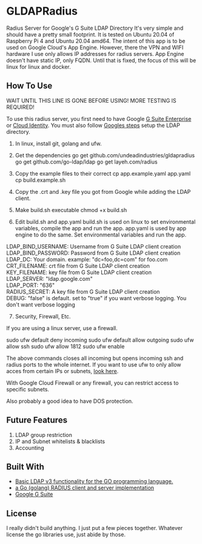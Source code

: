 # GLDAPRadius

Radius Server for Google's G Suite LDAP Directory
It's very simple and should have a pretty small footprint. It is tested on Ubuntu 20.04 of Raspberry Pi 4 and Ubuntu 20.04 amd64. The intent of this app is to be used on Google Cloud's App Engine. However, there the VPN and WIFI hardware I use only allows IP addresses for radius servers. App Engine doesn't have static IP, only FQDN. Until that is fixed, the focus of this will be linux for linux and docker. 

## How To Use

WAIT UNTIL THIS LINE IS GONE BEFORE USING! MORE TESTING IS REQUIRED!

To use this radius server, you first need to have Google [G Suite Enterprise](https://support.google.com/a/answer/7284269?hl=en) or [Cloud Identity](https://cloud.google.com/identity). You must also follow [Googles steps](https://support.google.com/a/topic/9048334?hl=en&ref_topic=7556782) setup the LDAP directory.

1. In linux, install git, golang and ufw.

2. Get the dependencies
go get github.com/undeadindustries/gldapradius
go get github.com/go-ldap/ldap
go get layeh.com/radius

3. Copy the example files to their correct 
cp app.example.yaml app.yaml
cp build.example.sh

4. Copy the .crt and .key file you got from Google while adding the LDAP client.

5. Make build.sh executable
chmod +x build.sh

6. Edit build.sh and app.yaml
build.sh is used on linux to set environmental variables, compile the app and run the app.
app.yaml is used by app engine to do the same. Set environmental variables and run the app.

LDAP_BIND_USERNAME: Username from G Suite LDAP client creation  
LDAP_BIND_PASSWORD: Password from G Suite LDAP client creation  
LDAP_DC: Your domain. example: "dc=foo,dc=com" for foo.com  
CRT_FILENAME: crt file from G Suite LDAP client creation  
KEY_FILENAME: key file from G Suite LDAP client creation  
LDAP_SERVER: "ldap.google.com"  
LDAP_PORT: "636"  
RADIUS_SECRET: A key file from G Suite LDAP client creation  
DEBUG: "false" is default. set to "true" if you want verbose logging. You don't want verbose logging  

7. Security, Firewall, Etc.

If you are using a linux server, use a firewall. 

sudo ufw default deny incoming
sudo ufw default allow outgoing
sudo ufw allow ssh
sudo ufw allow 1812
sudo ufw enable

The above commands closes all incoming but opens incoming ssh and radius ports to the whole internet.
If you want to use ufw to only allow acces from certain IPs or subnets, [look here](https://www.digitalocean.com/community/tutorials/ufw-essentials-common-firewall-rules-and-commands).

With Google Cloud Firewall or any firewall, you can restrict access to specific subnets.

Also probably a good idea to have DOS protection.

## Future Features
1. LDAP group restriction
2. IP and Subnet whitelists & blacklists
3. Accounting

## Built With

* [Basic LDAP v3 functionality for the GO programming language.](github.com/go-ldap/ldap)
* [a Go (golang) RADIUS client and server implementation](layeh.com/radius)
* [Google G Suite](https://gsuite.google.com/)


## License

I really didn't build anything. I just put a few pieces together. Whatever license the go libraries use, just abide by those.